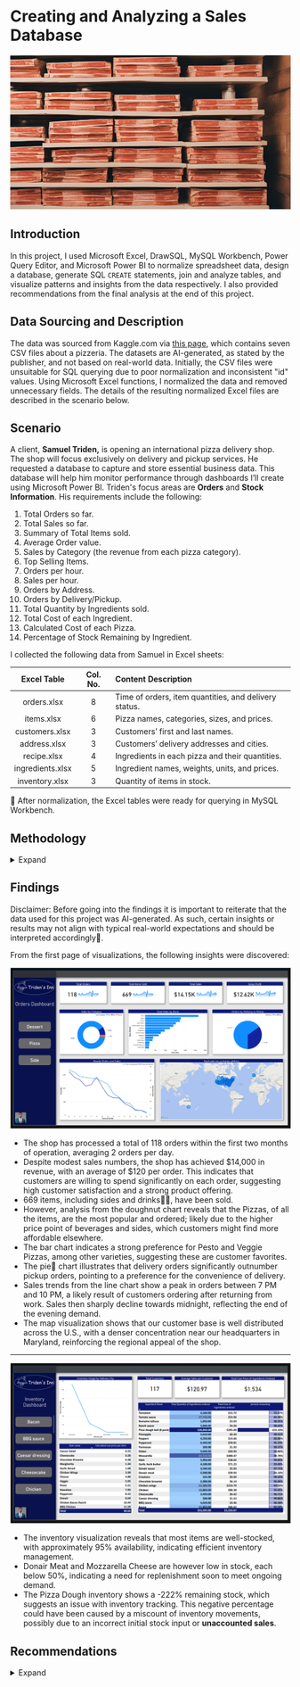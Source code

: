 # Creating and Analyzing a Sales Database
![](pizzaBoxes.png)

## Introduction
In this project, I used Microsoft Excel, DrawSQL, MySQL Workbench, Power Query Editor, and Microsoft Power BI to normalize spreadsheet data, design a database, generate SQL `CREATE` statements, join and analyze tables, and visualize patterns and insights from the data respectively. I also provided recommendations from the final analysis at the end of this project.

## Data Sourcing and Description
The data was sourced from Kaggle.com via [this page](https://www.kaggle.com/datasets/jaspearson/pizzeria-data-for-4-weeks), which contains seven CSV files about a pizzeria. The datasets are AI-generated, as stated by the publisher, and not based on real-world data. Initially, the CSV files were unsuitable for SQL querying due to poor normalization and inconsistent "id" values. Using Microsoft Excel functions, I normalized the data and removed unnecessary fields. The details of the resulting normalized Excel files are described in the scenario below.

## Scenario
A client, **Samuel Triden,** is opening an international pizza delivery shop. The shop will focus exclusively on delivery and pickup services. He requested a database to capture and store essential business data. This database will help him monitor performance through dashboards I’ll create using Microsoft Power BI. Triden's focus areas are **Orders** and **Stock Information**. His requirements include the following:

1. Total Orders so far.
2. Total Sales so far.
3. Summary of Total Items sold.
4. Average Order value.
5. Sales by Category (the revenue from each pizza category).
6. Top Selling Items.
7. Orders per hour.
8. Sales per hour.
9. Orders by Address.
10. Orders by Delivery/Pickup.
11. Total Quantity by Ingredients sold.
12. Total Cost of each Ingredient.
13. Calculated Cost of each Pizza.
14. Percentage of Stock Remaining by Ingredient.

I collected the following data from Samuel in Excel sheets:

| **Excel Table** | **Col. No.** | **Content Description**                                   |
|:---------------:|:------------:|:--------------------------------------------------------|
| orders.xlsx     | 8            | Time of orders, item quantities, and delivery status.   |
| items.xlsx      | 6            | Pizza names, categories, sizes, and prices.            |
| customers.xlsx  | 3            | Customers’ first and last names.                       |
| address.xlsx    | 3            | Customers’ delivery addresses and cities.              |
| recipe.xlsx     | 4            | Ingredients in each pizza and their quantities.        |
| ingredients.xlsx| 5            | Ingredient names, weights, units, and prices.          |
| inventory.xlsx  | 3            | Quantity of items in stock.                            |

📌 After normalization, the Excel tables were ready for querying in MySQL Workbench.

## Methodology
<details>
  <summary>Expand</summary>

---

### Creating the Database
<details>
  <summary>Expand</summary>

I used DrawSQL to design the database and generate the DDL for MySQL Workbench. The database was named `pizzeria`.

![](database_diagram.png)

- [View my database design from DrawSQL webpage](https://drawsql.app/teams/eniifeoluwa/diagrams/pizza-db)
- [View the DDL script](DDL_for_Pizzeria.sql)
  <summary>collapse</summary>
</details>

---

### Table JOINs and Column Statistics
<details>
  <summary>Expand</summary>

#### joining the Table for the First Power BI Dashboard
To create visualizations answering questions like **Total Orders**, **Total Sales**, and **Sales by Category**, I wrote the following SQL query:

```sql
USE Pizzeria;
SELECT
    o.order_id,
    i.item_price,
    o.quantity,
    i.item_cat,
    i.item_name,
    o.created_at,
    a.delivery_address1,
    a.delivery_city,
    o.delivery
FROM orders o
LEFT JOIN items i ON o.item_id = i.item_id
LEFT JOIN address a ON o.add_id = a.add_id;
```

![](query_and_table1.png)

---

For the second Power BI dashboard, I plan to create a new table to streamline calculations for tracking inventory usage and identifying which ingredients require reordering. Since the inventory table lacks detailed information about the items, I will need to JOIN the items and ingredients tables with it. This will allow me to calculate the total quantity of ingredients available by determining the amount of each ingredient used in each item. Additionally, I will calculate the production cost for each type of pizza/item based on the cost of its ingredients. To achieve these objectives, the query must include the following insights:

1.	Total quantity by ingredient
2.	Total cost of ingredients
3.	Calculated cost of pizza
4.	Percentage stock remaining by ingredient

To calculate the **Total Quantity by Ingredient***, I first determined the total number of orders. Then, I multiplied the quantity of orders for each item by the corresponding quantity of each ingredient used in its recipe.

```SQL
SELECT
o.item_id,
i.sku,
i.item_name,
r.ing_id,
ing.ing_name,
r.quantity AS recipe_quantity,
SUM(o.quantity) AS order_quantity,
ing.ing_weight,
ing.ing_price
FROM orders o
LEFT JOIN items i ON o.item_id = i.item_id
LEFT JOIN recipe r ON i.sku = r.recipe_id
LEFT JOIN ingredients ing ON ing.ing_id = r.ing_id
GROUP BY 
o.item_id, 
i.sku, 
i.item_name, 
r.ing_id,
r.quantity,
ing.ing_name,
ing.ing_weight,
ing.ing_price
```

-	The **“r.quantity AS recipe_quantity,”** line in the query above returns the quantity of each ingredient in each recipe that has been ordered
-	The **“SUM(o.quantity) AS order_quantity,”** line in the query above returns the quantity of each recipe ordered

Below is the output of the query and calculations:

![](query_and_table2.png)

From this result, the next thing to do would be to calculate the total cost of ingredients ordered or used so far. To do this I would need to get the unit cost for each ingredient through the ingredient weight and price already in the table above. However, the summed order_quantity in the orders table will hinder this because is already an aggregated field ***(SUM (o.quantity) as order_quantity)***, so it cannot be used in the same select statement. The solution is to use sub_queries (a select statement in a select statement) and save it as “s1”.

``` SQL
SELECT* FROM (SELECT
o.item_id,
i.sku,
i.item_name,
r.ing_id,
ing.ing_name,
r.quantity AS recipe_quantity,
SUM(o.quantity) AS order_quantity,
ing.ing_weight,
ing.ing_price
FROM orders o
LEFT JOIN items i ON o.item_id = i.item_id
LEFT JOIN recipe r ON i.sku = r.recipe_id
LEFT JOIN ingredients ing ON ing.ing_id = r.ing_id
GROUP BY 
o.item_id, 
i.sku, 
i.item_name, 
r.ing_id,
r.quantity,
ing.ing_name,
ing.ing_weight,
ing.ing_price) AS s1;
```

The subquery **"s1"** returns the same table, allowing me to calculate the total cost of ingredients used so far. This is achieved by determining the unit cost of each ingredient based on its weight and price.

```SQL
SELECT 
s1.item_name,
s1.ing_id,
s1.ing_name,
s1.ing_weight,
s1.ing_price,
s1.order_quantity,
s1.recipe_quantity,
s1.order_quantity * s1.recipe_quantity AS ordered_weight,
s1.ing_price / s1.ing_weight AS unit_cost,
(s1.order_quantity * s1.recipe_quantity) * (s1.ing_price / s1.ing_weight) as ingredient_cost
FROM (SELECT
o.item_id,
i.sku,
i.item_name,
r.ing_id,
ing.ing_name,
r.quantity AS recipe_quantity,
SUM(o.quantity) AS order_quantity,
ing.ing_weight,
ing.ing_price
FROM orders o
LEFT JOIN items i ON o.item_id = i.item_id
LEFT JOIN recipe r ON i.sku = r.recipe_id
LEFT JOIN ingredients ing ON ing.ing_id = r.ing_id
GROUP BY 
o.item_id, 
i.sku, 
i.item_name, 
r.ing_id,
r.quantity,
ing.ing_name,
ing.ing_weight,
ing.ing_price) AS s1
```

**s1.order_quantity * s1.recipe_quantity AS ordered_weight** returns the multiplication of the quantity of items ordered by the quantity of ingredients in each item.
**s1.ing_price / s1.ing_weight AS unit_cost** returns the unit cost of each ingredient.
**(s1.order_quantity * s1.recipe_quantity) * (s1.ing_price / s1.ing_weight) as ingredient_cost** returns the total cost of each ingredient used so far.

Below is the output of the query:

![](query_and_table3.png)

By this point, I have successfully calculated not only the **Total Quantity by Ingredients** ordered and the **Unit Cost** of each ingredient, but also the Calculated Cost of producing each type of pizza based on its ingredient composition.
However, further analysis is required to determine the **Percentage Stock Remaining by Ingredient** in the inventory and generate a list of ingredients that need reordering. To accomplish this, I created a View from the previous table using the CREATE VIEW statement, naming it ***stock2***. Below is the query I used to create this view:

```SQL
CREATE VIEW stock2 AS SELECT 
s1.item_name,
s1.ing_id,
s1.ing_name,
s1.ing_weight,
s1.ing_price,
s1.order_quantity,
s1.recipe_quantity,
s1.order_quantity * s1.recipe_quantity AS ordered_weight,
s1.ing_price / s1.ing_weight AS unit_cost,
(s1.order_quantity * s1.recipe_quantity) * (s1.ing_price / s1.ing_weight) as ingredient_cost
FROM (SELECT
o.item_id,
i.sku,
i.item_name,
r.ing_id,
ing.ing_name,
r.quantity AS recipe_quantity,
SUM(o.quantity) AS order_quantity,
ing.ing_weight,
ing.ing_price
FROM orders o
LEFT JOIN items i ON o.item_id = i.item_id
LEFT JOIN recipe r ON i.sku = r.recipe_id
LEFT JOIN ingredients ing ON ing.ing_id = r.ing_id
GROUP BY 
o.item_id, 
i.sku, 
i.item_name, 
r.ing_id,
r.quantity,
ing.ing_name,
ing.ing_weight,
ing.ing_price) AS s1
```

With this view, I would be calculating the following:
-	The total weight ordered
-	The amount of ingredients in the Inventory
-	The amount remaining per ingredient in the inventory

**Ordered Weight**
To get the total weight of ingredients ordered, I used this query:

```SQL
SELECT
ing_name,
SUM(ordered_weight) AS ordered_weight 
FROM stock2 
GROUP BY ing_name
```

![](query_and_table4.png)

📌 The output above highlights the **total weight of ingredients** in the inventory that have been used or ordered so far.

To determine the total amount of ingredients available in the inventory, I modified the earlier query into a subquery (aliased as **'s2'**) and then performed a JOIN operation with the ingredients and inventory tables. This approach allowed me to integrate the necessary information to calculate the available quantities of each ingredient in the inventory. The query is as follows:

```SQL
SELECT * FROM (SELECT
ing_id,
ing_name,
SUM(ordered_weight) AS ordered_weight
FROM
stock2 GROUP BY ing_name, ing_id) AS s2
LEFT JOIN inventory inv ON inv.item_id = s2.ing_id
LEFT JOIN  ingredients ing ON ing.ing_id = s2.ing_id
```

Finally, I wrote the query below to calculate the total weight of ingredients in the inventory and subtract the ordered ingredient weight from it to get the remaining weight in the inventory:

```SQL
SELECT 
s2.ing_name,
s2.ordered_weight,
ing.ing_weight,
inv.quantity,
(ing.ing_weight*inv.quantity) AS total_inv_weight,
(ing.ing_weight*inv.quantity) - s2.ordered_weight as remaining_weight
FROM (SELECT
ing_id,
ing_name,
SUM(ordered_weight) AS ordered_weight
FROM
stock2 GROUP BY ing_name, ing_id) AS s2
LEFT JOIN inventory inv ON inv.item_id = s2.ing_id
LEFT JOIN  ingredients ing ON ing.ing_id = s2.ing_id
```

- **(ing.ing_weight * inv.quantity) AS total_inv_weight** returns the total weight of ingredients in the inventory
- **(ing.ing_weight * inv.quantity) - s2.ordered_weight as remaining_weight** subtracts the ordered ingredients’ weight from the total ingredient weight in the inventory to get what is left in the inventory.

![](query_and_table5.png)
</details>

---

### Visualizations
<details>
  <summary>Expand</summary>
  
Using Power BI, I connected to MySql and loaded the first table using the custom query method. I still had to calculate some columns to create the desired visualizations. Below are the Visualizations answering the first Ten questions and the last Four questions in the [Scenario](#Scenario):

![](Triden_Dashboard1.png)

![](Triden_Dashboard2.png)
</details>

</details>


## Findings

Disclaimer: Before going into the findings it is important to reiterate that the data used for this project was AI-generated. As such, certain insights or results may not align with typical real-world expectations and should be interpreted accordingly🙏.

From the first page of visualizations, the following insights were discovered:

![](Triden_Dashboard1.png)

- The shop has processed a total of 118 orders within the first two months of operation, averaging 2 orders per day.
- Despite modest sales numbers, the shop has achieved $14,000 in revenue, with an average of $120 per order. This indicates that customers are willing to spend significantly on each order, suggesting high customer satisfaction and a strong product offering.
- 669 items, including sides and drinks🍟🧃, have been sold. 
- However, analysis from the doughnut chart reveals that the Pizzas, of all the items, are the most popular and ordered; likely due to the higher price point of beverages and sides, which customers might find more affordable elsewhere.
- The bar chart indicates a strong preference for Pesto and Veggie Pizzas, among other varieties, suggesting these are customer favorites.
- The pie🥧 chart illustrates that delivery orders significantly outnumber pickup orders, pointing to a preference for the convenience of delivery.
- Sales trends from the line chart show a peak in orders between 7 PM and 10 PM, a likely result of customers ordering after returning from work. Sales then sharply decline towards midnight, reflecting the end of the evening demand.
- The map visualization shows that our customer base is well distributed across the U.S., with a denser concentration near our headquarters in Maryland, reinforcing the regional appeal of the shop.

---

![](Triden_Dashboard2.png)

- The inventory visualization reveals that most items are well-stocked, with approximately 95% availability, indicating efficient inventory management.
- Donair Meat and Mozzarella Cheese are however low in stock, each below 50%, indicating a need for replenishment soon to meet ongoing demand.
- The Pizza Dough inventory shows a -222% remaining stock, which suggests an issue with inventory tracking. This negative percentage could have been caused by a miscount of inventory movements, possibly due to an incorrect initial stock input or **unaccounted sales**.

## Recommendations
<details>
  <summary>Expand</summary>

**1. Increase Order Frequency**

Given the low average of 2 orders per day, the business should consider strategies to increase customer engagement and frequency. This could be achieved through:

  - Loyalty Programs: Implementing a rewards or loyalty program to incentivize repeat orders.
  - Promotions and Discounts: Offering targeted promotions, like "Buy One, Get One Free" deals, could attract more customers during slower periods.
  - Seasonal or Special Offers: Introducing time-limited offers or special pizza varieties can create urgency and boost sales.

**2. Focus on High-Value Items**

The average order value of $120 suggests that customers are willing to spend more on higher-quality items. The shop should:
  - Highlight Popular Pizzas: Since Pesto and Veggie pizzas are customer favorites, these should be marketed more aggressively, possibly as premium options or featured in meal bundles.
  - Promote Sides and Beverages: Although beverages and sides are less popular, introducing combo deals or highlighting high-margin items could increase their sales without affecting the pizza's dominance.

**3. Optimize Delivery Services**

With deliveries outnumbering pickups, there may be an opportunity to enhance the delivery experience:
  - Improve Delivery Efficiency: Ensure fast and reliable delivery by partnering with logistics companies or investing in a dedicated delivery team.
  - Delivery Discounts: Offering discounts or free delivery over a certain order amount could attract more customers and increase average order size.

**4. Stock Management and Replenishment**

As Donair Meat and Mozzarella Cheese are below 50% stock, it’s essential to:
  - Establish Stock Replenishment Alerts: Set up automatic inventory alerts when key ingredients reach a low threshold, ensuring that these items are restocked on time.
  - Track Ingredient Usage: Implement a more robust inventory tracking system to prevent stockouts and negative percentage values, such as the issue with pizza dough.

**5. Utilize Data to Improve Operations**

The line chart showing peak sales between 7 PM and 10 PM indicates a predictable pattern of demand. The shop could:
  - Ensure that staffing is optimized during peak hours to handle increased demand without causing delays.
  - Run time-based promotions, such as discounts or bundle deals for customers ordering during these high-demand periods.

**6. Inventory Analysis and Adjustments**

The negative stock issue with pizza dough (-222%) highlights a need for:
  - Better Data Validation: Review and refine inventory processes to prevent future discrepancies, possibly by conducting more frequent stock checks or introducing barcode scanning.
  - Cross-check with Sales: Compare inventory data with sales logs to identify any inconsistencies between actual ingredient usage and recorded stock levels.

**7. Geographic Targeting 🌎:**

Given that the customer base is well-distributed across the U.S., but denser near the headquarters in Maryland, organizing campaigns based on regional preferences can help promote sales in areas with lower engagement.

# Thank You🎆! for taking the time to read through my project. God bless🙏!
